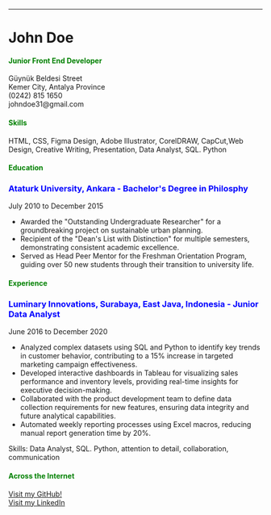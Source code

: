 <!DOCTYPE html>
<html lang="en">
<head>
    <meta charset="UTF-8">
    <meta name="description" content="CV Example">
    <meta name="keywords" content="HTML, CV">
    <meta name="author" content="John Doe">
    <meta name="viewport" content="width=device-width, initial-scale=1.0">
    <meta property="og:title" content="CV Example">
    <meta property="og:description" content="Fake CV LOL">
    <meta property="og:url" content="Insert URL Here">
    <link rel="icon" type="image/x-icon" href="gambar/Pretelan2.ico">
</head>
<body>
    <hr>
    <h1>John Doe</h1>
    <h4 style="color: green;">Junior Front End Developer</h4>
        <p>
        Güynük Beldesi Street
        <br>
        Kemer City, Antalya Province
        <br>
        (0242) 815 1650
        <br>
        johndoe31@gmail.com
      </p>
        <h4 style="color: green;">Skills</h4>
        <p>HTML, CSS, Figma Design, Adobe Illustrator, CorelDRAW, CapCut,Web Design, Creative Writing, Presentation, Data Analyst, SQL. Python</p>
        <h4 style="color: green;">Education</h4>
        <h3 style="color: blue;">Ataturk University, Ankara - Bachelor's Degree in Philosphy</h3>
        <p>July 2010 to December 2015</p>
        <ul>
            <li>Awarded the "Outstanding Undergraduate Researcher" for a groundbreaking project on sustainable urban planning.</li>
            <li>Recipient of the "Dean's List with Distinction" for multiple semesters, demonstrating consistent academic excellence.</li>
            <li>Served as Head Peer Mentor for the Freshman Orientation Program, guiding over 50 new students through their transition to university life.</li>
        </ul>
        <h4 style="color: green;">Experience</h4>
        <h3 style="color: blue;">Luminary Innovations, Surabaya, East Java, Indonesia - Junior Data Analyst</h3>
        <p>June 2016 to December 2020</p>
        <ul>
            <li>Analyzed complex datasets using SQL and Python to identify key trends in customer behavior, contributing to a 15% increase in targeted marketing campaign effectiveness.</li>
            <li>Developed interactive dashboards in Tableau for visualizing sales performance and inventory levels, providing real-time insights for executive decision-making.</li>
            <li>Collaborated with the product development team to define data collection requirements for new features, ensuring data integrity and future analytical capabilities.</li>
            <li>Automated weekly reporting processes using Excel macros, reducing manual report generation time by 20%.</li>
        </ul>
        <p>Skills: Data Analyst, SQL. Python, attention to detail, collaboration, communication </p>
        <h4 style="color: green;">Across the Internet</h4>
         <a href="https://github.com/Andes401">Visit my GitHub!</a>
          <br>
         <a href="https://www.linkedin.com/in/nabil-zuhdi-85a236357/">Visit my LinkedIn</a>
</body>
</html>

